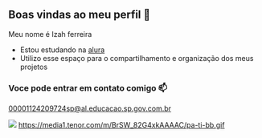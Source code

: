## Boas vindas ao meu perfil 💙

Meu nome é Izah ferreira
- Estou estudando na [alura](https://www.alura.com.br)
- Utilizo esse espaço para o compartilhamento e organização dos meus projetos



### Voce pode entrar em contato comigo 📫

00001124209724sp@al.educacao.sp.gov.com.br

![](https://media1.tenor.com/m/BrSW_82G4xkAAAAC/pa-ti-bb.gif)
https://media1.tenor.com/m/BrSW_82G4xkAAAAC/pa-ti-bb.gif

